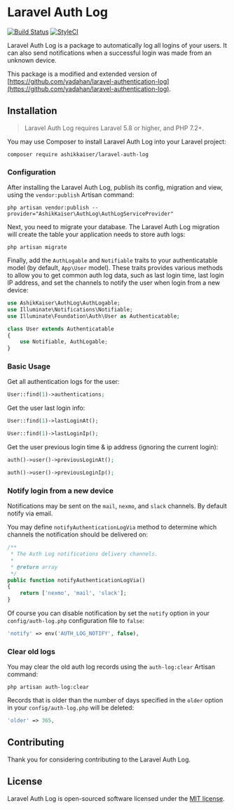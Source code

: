 # Laravel Auth Log

[![Build Status](https://travis-ci.com/AshikKaiser/laravel-auth-log.svg?branch=master)](https://travis-ci.com/AshikKaiser/laravel-auth-log)
[![StyleCI](https://github.styleci.io/repos/188419456/shield?branch=master)](https://github.styleci.io/repos/188419456)

Laravel Auth Log is a package to automatically log all logins of your users. It can also send notifications when a successful login was made from an unknown device.

This package is a modified and extended version of [https://github.com/yadahan/laravel-authentication-log](https://github.com/yadahan/laravel-authentication-log). 

## Installation

> Laravel Auth Log requires Laravel 5.8 or higher, and PHP 7.2+.

You may use Composer to install Laravel Auth Log into your Laravel project:

    composer require ashikkaiser/laravel-auth-log

### Configuration

After installing the Laravel Auth Log, publish its config, migration and view, using the `vendor:publish` Artisan command:

    php artisan vendor:publish --provider="AshikKaiser\AuthLog\AuthLogServiceProvider"

Next, you need to migrate your database. The Laravel Auth Log migration will create the table your application needs to store auth logs:

    php artisan migrate

Finally, add the `AuthLogable` and `Notifiable` traits to your authenticatable model (by default, `App\User` model). These traits provides various methods to allow you to get common auth log data, such as last login time, last login IP address, and set the channels to notify the user when login from a new device:

```php
use AshikKaiser\AuthLog\AuthLogable;
use Illuminate\Notifications\Notifiable;
use Illuminate\Foundation\Auth\User as Authenticatable;

class User extends Authenticatable
{
    use Notifiable, AuthLogable;
}
```

### Basic Usage

Get all authentication logs for the user:

```php
User::find(1)->authentications;
```

Get the user last login info:

```php
User::find(1)->lastLoginAt();

User::find(1)->lastLoginIp();
```

Get the user previous login time & ip address (ignoring the current login):

```php
auth()->user()->previousLoginAt();

auth()->user()->previousLoginIp();
```

### Notify login from a new device

Notifications may be sent on the `mail`, `nexmo`, and `slack` channels. By default notify via email.

You may define `notifyAuthenticationLogVia` method to determine which channels the notification should be delivered on:

```php
/**
 * The Auth Log notifications delivery channels.
 *
 * @return array
 */
public function notifyAuthenticationLogVia()
{
    return ['nexmo', 'mail', 'slack'];
}
```

Of course you can disable notification by set the `notify` option in your `config/auth-log.php` configuration file to `false`:

```php
'notify' => env('AUTH_LOG_NOTIFY', false),
```

### Clear old logs

You may clear the old auth log records using the `auth-log:clear` Artisan command:

    php artisan auth-log:clear

Records that is older than the number of days specified in the `older` option in your `config/auth-log.php` will be deleted:

```php
'older' => 365,
```

## Contributing

Thank you for considering contributing to the Laravel Auth Log.

## License

Laravel Auth Log is open-sourced software licensed under the [MIT license](http://opensource.org/licenses/MIT).
